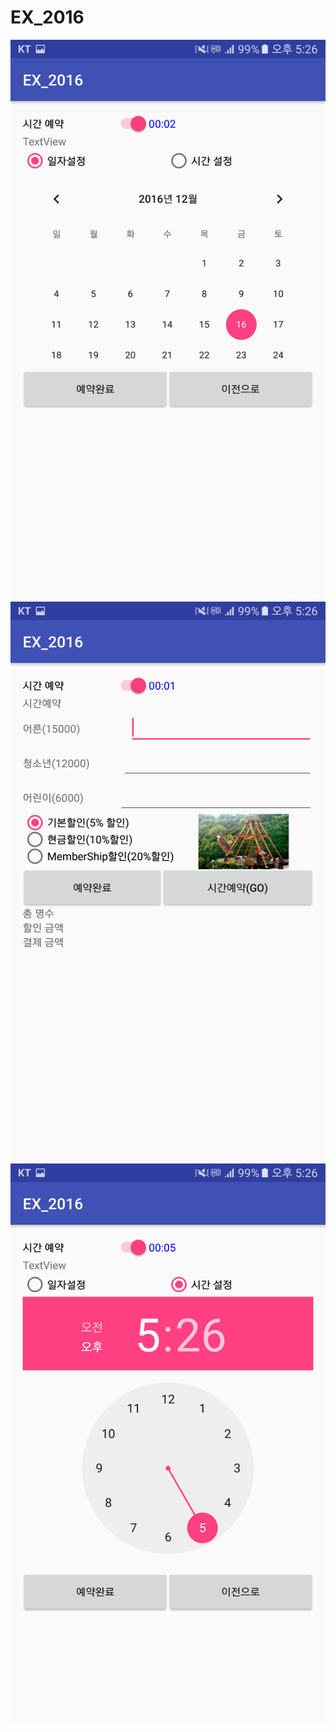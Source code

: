 # EX_2016
<img src = "https://github.com/dogs1012/EX_2016/blob/master/app/src/main/res/drawable/sc2.png">
<br>
<img src = "https://github.com/dogs1012/EX_2016/blob/master/app/src/main/res/drawable/sc1.png">
<br>
<img src = "https://github.com/dogs1012/EX_2016/blob/master/app/src/main/res/drawable/sc.png ">
